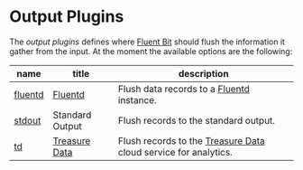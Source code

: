 # Output Plugins

The _output plugins_ defines where [Fluent Bit](http://fluentbit.io) should flush the information it gather from the input. At the moment the available options are the following:

| name                      |  title             | description     |
|---------------------------|--------------------|-----------------|
| [fluentd](fluentd.md)     | [Fluentd](http://fluentd.org)  | Flush data records to a [Fluentd](http://fluentd.org) instance.|
| [stdout](stdout.md)       | Standard Output | Flush records to the standard output.|
| [td](td.md)    | [Treasure Data](http://www.treasuredata.com) | Flush records to the [Treasure Data](http://www.treasuredata.com) cloud service for analytics.|
